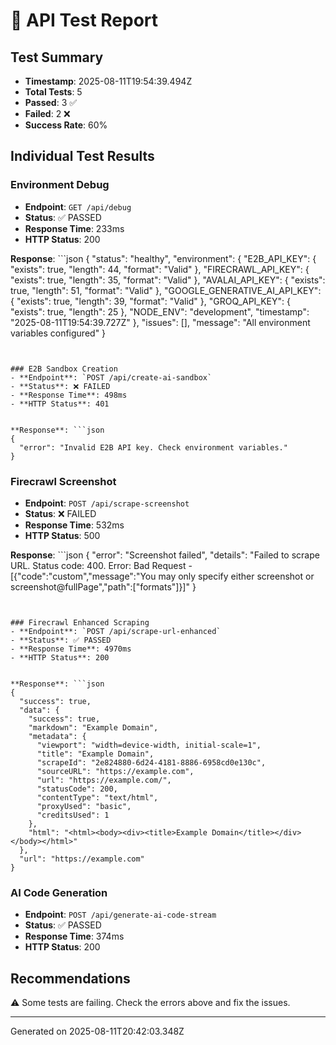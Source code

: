 # 🧪 API Test Report
  
## Test Summary
- **Timestamp**: 2025-08-11T19:54:39.494Z
- **Total Tests**: 5
- **Passed**: 3 ✅
- **Failed**: 2 ❌
- **Success Rate**: 60%

## Individual Test Results


### Environment Debug
- **Endpoint**: `GET /api/debug`
- **Status**: ✅ PASSED
- **Response Time**: 233ms
- **HTTP Status**: 200


**Response**: ```json
{
  "status": "healthy",
  "environment": {
    "E2B_API_KEY": {
      "exists": true,
      "length": 44,
      "format": "Valid"
    },
    "FIRECRAWL_API_KEY": {
      "exists": true,
      "length": 35,
      "format": "Valid"
    },
    "AVALAI_API_KEY": {
      "exists": true,
      "length": 51,
      "format": "Valid"
    },
    "GOOGLE_GENERATIVE_AI_API_KEY": {
      "exists": true,
      "length": 39,
      "format": "Valid"
    },
    "GROQ_API_KEY": {
      "exists": true,
      "length": 25
    },
    "NODE_ENV": "development",
    "timestamp": "2025-08-11T19:54:39.727Z"
  },
  "issues": [],
  "message": "All environment variables configured"
}
```


### E2B Sandbox Creation
- **Endpoint**: `POST /api/create-ai-sandbox`
- **Status**: ❌ FAILED
- **Response Time**: 498ms
- **HTTP Status**: 401


**Response**: ```json
{
  "error": "Invalid E2B API key. Check environment variables."
}
```


### Firecrawl Screenshot
- **Endpoint**: `POST /api/scrape-screenshot`
- **Status**: ❌ FAILED
- **Response Time**: 532ms
- **HTTP Status**: 500


**Response**: ```json
{
  "error": "Screenshot failed",
  "details": "Failed to scrape URL. Status code: 400. Error: Bad Request - [{\"code\":\"custom\",\"message\":\"You may only specify either screenshot or screenshot@fullPage\",\"path\":[\"formats\"]}]"
}
```


### Firecrawl Enhanced Scraping
- **Endpoint**: `POST /api/scrape-url-enhanced`
- **Status**: ✅ PASSED
- **Response Time**: 4970ms
- **HTTP Status**: 200


**Response**: ```json
{
  "success": true,
  "data": {
    "success": true,
    "markdown": "Example Domain",
    "metadata": {
      "viewport": "width=device-width, initial-scale=1",
      "title": "Example Domain",
      "scrapeId": "2e824880-6d24-4181-8886-6958cd0e130c",
      "sourceURL": "https://example.com",
      "url": "https://example.com/",
      "statusCode": 200,
      "contentType": "text/html",
      "proxyUsed": "basic",
      "creditsUsed": 1
    },
    "html": "<html><body><div><title>Example Domain</title></div></body></html>"
  },
  "url": "https://example.com"
}
```


### AI Code Generation
- **Endpoint**: `POST /api/generate-ai-code-stream`
- **Status**: ✅ PASSED
- **Response Time**: 374ms
- **HTTP Status**: 200





## Recommendations

⚠️ Some tests are failing. Check the errors above and fix the issues.

---
Generated on 2025-08-11T20:42:03.348Z
